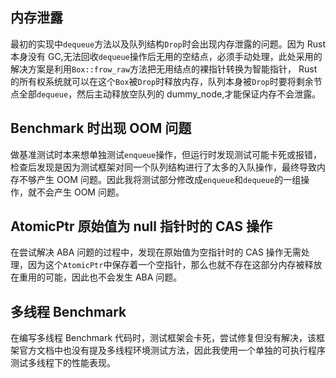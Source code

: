 ## 内存泄露  
最初的实现中`dequeue`方法以及队列结构`Drop`时会出现内存泄露的问题。因为 Rust 本身没有 GC,无法回收`dequeue`操作后无用的空结点，必须手动处理，此处采用的解决方案是利用`Box::frow_raw`方法把无用结点的裸指针转换为智能指针， Rust 的所有权系统就可以在这个`Box`被`Drop`时释放内存，队列本身被`Drop`时要将剩余节点全部`dequeue`，然后主动释放空队列的 dummy_node,才能保证内存不会泄露。  

## Benchmark 时出现 OOM 问题  
做基准测试时本来想单独测试`enqueue`操作，但运行时发现测试可能卡死或报错，检查后发现是因为测试框架对同一个队列结构进行了太多的入队操作，最终导致内存不够产生 OOM 问题。因此我将测试部分修改成`enqueue`和`dequeue`的一组操作，就不会产生 OOM 问题。  

## AtomicPtr 原始值为 null 指针时的 CAS 操作
在尝试解决 ABA 问题的过程中，发现在原始值为空指针时的 CAS 操作无需处理，因为这个`AtomicPtr`中保存着一个空指针，那么也就不存在这部分内存被释放在重用的可能，因此也不会发生 ABA 问题。

## 多线程 Benchmark
在编写多线程 Benchmark 代码时，测试框架会卡死，尝试修复但没有解决，该框架官方文档中也没有提及多线程环境测试方法，因此我使用一个单独的可执行程序测试多线程下的性能表现。